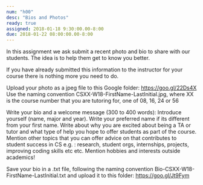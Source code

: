 ```yaml
---
num: "h00"
desc: "Bios and Photos"
ready: true 
assigned: 2018-01-18 9:30:00.00-8:00
due: 2018-01-22 08:00:00.00-8:00
---
```


In this assignment we ask submit a recent photo and bio to share with our students. The idea is to help them get to know you better.

If you have already submitted this information to the instructor for your course there is nothing more you need to do.

Upload your photo as a jpeg file to this Google folder: https://goo.gl/22Ds4X
Use the naming convention CSXX-W18-FirstName-LastInitial.jpg, where XX is the course number that you are tutoring for, one of 08, 16, 24 or 56

Write your bio and a welcome message (300 to 400 words): Introduce yourself (name, major and year). Write your preferred name if its different from your first name. Write about why you are excited about being a TA or tutor and what type of help you hope to offer students as part of the course. Mention other topics that you can offer advice on that contributes to student success in CS e.g. : research, student orgs, internships, projects, improving coding skills etc etc. Mention hobbies and interests outside academics! 


Save your bio in a .txt file, following the naming convention Bio-CSXX-W18-FirstName-LastInitial.txt and upload it to this folder: https://goo.gl/Jt9Fym
